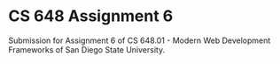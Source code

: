 # CS 648 Assignment 6

Submission for Assignment 6 of CS 648.01 - Modern Web Development Frameworks of San Diego State University.